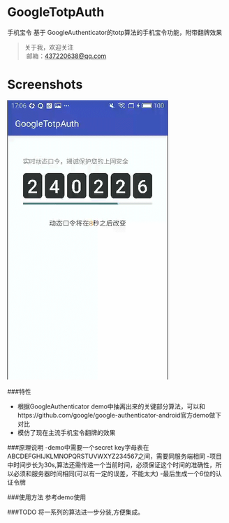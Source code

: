 # GoogleTotpAuth
手机宝令 基于 GoogleAuthenticator的totp算法的手机宝令功能，附带翻牌效果
> 关于我，欢迎关注  
  邮箱：437220638@qq.com
 
# Screenshots
![image](/screenshots/video1.gif)

###特性
- 根据GoogleAuthenticator demo中抽离出来的关键部分算法，可以和https://github.com/google/google-authenticator-android官方demo做下对比
- 模仿了现在主流手机宝令翻牌的效果

###原理说明
-demo中需要一个secret key字母表在ABCDEFGHIJKLMNOPQRSTUVWXYZ234567之间，需要同服务端相同
-项目中时间步长为30s,算法还需传递一个当前时间，必须保证这个时间的准确性，所以必须和服务器时间相同(可以有一定的误差，不能太大)
-最后生成一个6位的认证令牌

###使用方法
参考demo使用

###TODO
将一系列的算法进一步分装,方便集成。
